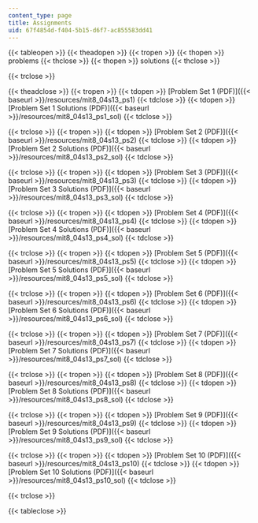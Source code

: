 ```yaml
---
content_type: page
title: Assignments
uid: 67f4854d-f404-5b15-d6f7-ac855583dd41
---
```


{{< tableopen >}}
{{< theadopen >}}
{{< tropen >}}
{{< thopen >}}
problems
{{< thclose >}}
{{< thopen >}}
solutions
{{< thclose >}}

{{< trclose >}}

{{< theadclose >}}
{{< tropen >}}
{{< tdopen >}}
[Problem Set 1 (PDF)]({{< baseurl >}}/resources/mit8_04s13_ps1)
{{< tdclose >}}
{{< tdopen >}}
[Problem Set 1 Solutions (PDF)]({{< baseurl >}}/resources/mit8_04s13_ps1_sol)
{{< tdclose >}}

{{< trclose >}}
{{< tropen >}}
{{< tdopen >}}
[Problem Set 2 (PDF)]({{< baseurl >}}/resources/mit8_04s13_ps2)
{{< tdclose >}}
{{< tdopen >}}
[Problem Set 2 Solutions (PDF)]({{< baseurl >}}/resources/mit8_04s13_ps2_sol)
{{< tdclose >}}

{{< trclose >}}
{{< tropen >}}
{{< tdopen >}}
[Problem Set 3 (PDF)]({{< baseurl >}}/resources/mit8_04s13_ps3)
{{< tdclose >}}
{{< tdopen >}}
[Problem Set 3 Solutions (PDF)]({{< baseurl >}}/resources/mit8_04s13_ps3_sol)
{{< tdclose >}}

{{< trclose >}}
{{< tropen >}}
{{< tdopen >}}
[Problem Set 4 (PDF)]({{< baseurl >}}/resources/mit8_04s13_ps4)
{{< tdclose >}}
{{< tdopen >}}
[Problem Set 4 Solutions (PDF)]({{< baseurl >}}/resources/mit8_04s13_ps4_sol)
{{< tdclose >}}

{{< trclose >}}
{{< tropen >}}
{{< tdopen >}}
[Problem Set 5 (PDF)]({{< baseurl >}}/resources/mit8_04s13_ps5)
{{< tdclose >}}
{{< tdopen >}}
[Problem Set 5 Solutions (PDF)]({{< baseurl >}}/resources/mit8_04s13_ps5_sol)
{{< tdclose >}}

{{< trclose >}}
{{< tropen >}}
{{< tdopen >}}
[Problem Set 6 (PDF)]({{< baseurl >}}/resources/mit8_04s13_ps6)
{{< tdclose >}}
{{< tdopen >}}
[Problem Set 6 Solutions (PDF)]({{< baseurl >}}/resources/mit8_04s13_ps6_sol)
{{< tdclose >}}

{{< trclose >}}
{{< tropen >}}
{{< tdopen >}}
[Problem Set 7 (PDF)]({{< baseurl >}}/resources/mit8_04s13_ps7)
{{< tdclose >}}
{{< tdopen >}}
[Problem Set 7 Solutions (PDF)]({{< baseurl >}}/resources/mit8_04s13_ps7_sol)
{{< tdclose >}}

{{< trclose >}}
{{< tropen >}}
{{< tdopen >}}
[Problem Set 8 (PDF)]({{< baseurl >}}/resources/mit8_04s13_ps8)
{{< tdclose >}}
{{< tdopen >}}
[Problem Set 8 Solutions (PDF)]({{< baseurl >}}/resources/mit8_04s13_ps8_sol)
{{< tdclose >}}

{{< trclose >}}
{{< tropen >}}
{{< tdopen >}}
[Problem Set 9 (PDF)]({{< baseurl >}}/resources/mit8_04s13_ps9)
{{< tdclose >}}
{{< tdopen >}}
[Problem Set 9 Solutions (PDF)]({{< baseurl >}}/resources/mit8_04s13_ps9_sol)
{{< tdclose >}}

{{< trclose >}}
{{< tropen >}}
{{< tdopen >}}
[Problem Set 10 (PDF)]({{< baseurl >}}/resources/mit8_04s13_ps10)
{{< tdclose >}}
{{< tdopen >}}
[Problem Set 10 Solutions (PDF)]({{< baseurl >}}/resources/mit8_04s13_ps10_sol)
{{< tdclose >}}

{{< trclose >}}

{{< tableclose >}}